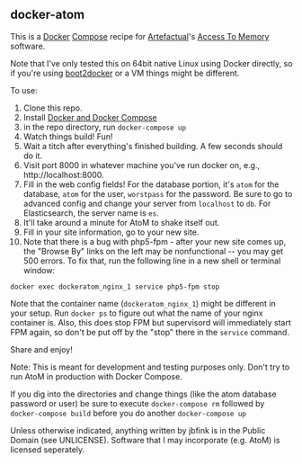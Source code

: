 docker-atom
-----------


This is a [Docker](http://docker.com) [Compose](https://docs.docker.com/compose/) recipe for [Artefactual](http://www.artefactual.com/)'s [Access To Memory](http://www.artefactual.com/services/atom-2/) software. 

Note that I've only tested this on 64bit native Linux using Docker directly, so if you're using [boot2docker](https://github.com/boot2docker/boot2docker) or a VM things might be different.

To use:

1. Clone this repo.
2. Install [Docker and Docker Compose](http://docs.docker.com/compose/install/)
3. in the repo directory, run ```docker-compose up```
4. Watch things build! Fun!
5. Wait a titch after everything's finished building. A few seconds should do it.
6. Visit port 8000 in whatever machine you've run docker on, e.g., http://localhost:8000.
7. Fill in the web config fields! For the database portion, it's ```atom``` for the database, ```atom``` for the user, ```worstpass``` for the password. Be sure to go to advanced config and change your server from ```localhost``` to ```db```. For Elasticsearch, the server name is ```es```.
8. It'll take around a minute for AtoM to shake itself out.
9. Fill in your site information, go to your new site.
10. Note that there is a bug with php5-fpm - after your new site comes up, the "Browse By" links on the left may be nonfunctional -- you may get 500 errors. To fix that, run the following line in a new shell or terminal window:

```docker exec dockeratom_nginx_1 service php5-fpm stop```

Note that the container name (```dockeratom_nginx_1```) might be different in your setup. Run ```docker ps```  to figure out what the name of your nginx container is. Also, this does stop FPM but supervisord will immediately start FPM again, so don't be put off by the "stop" there in the ```service``` command.

Share and enjoy! 

Note: This is meant for development and testing purposes only. Don't try to run AtoM in production with Docker Compose.

If you dig into the directories and change things (like the atom database password or user) be sure to execute ```docker-compose rm``` followed by ```docker-compose build``` before you do another ```docker-compose up```


Unless otherwise indicated, anything written by jbfink is in the Public Domain (see UNLICENSE). Software that I may incorporate (e.g. AtoM) is licensed seperately.
